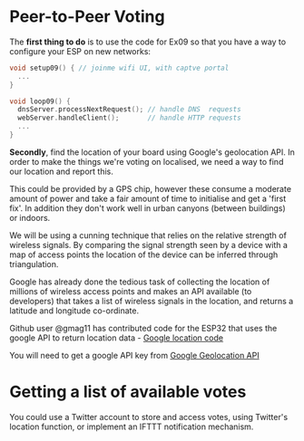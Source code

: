 Peer-to-Peer Voting
===

The **first thing to do** is to
use the code for Ex09 so that you have a way
to configure your ESP on new networks:

```C++
void setup09() { // joinme wifi UI, with captve portal
  ...
}

void loop09() {
  dnsServer.processNextRequest(); // handle DNS  requests
  webServer.handleClient();       // handle HTTP requests
  ...
}
```

**Secondly**, find the location of your board using Google's geolocation API.
In order to make the things we're voting on localised, we need a way to find
our location and report this.

This could be provided by a GPS chip, however these consume a moderate amount
of power and take a fair amount of time to initialise and get a 'first fix'.
In addition they don't work well in urban canyons (between buildings) or
indoors.

We will be using a cunning technique that relies on the relative strength of
wireless signals. By comparing the signal strength seen by a device with a
map of access points the location of the device can be inferred through
triangulation.

Google has already done the tedious task of collecting the location of
millions of wireless access points and makes an API available (to developers)
that takes a list of wireless signals in the location, and returns a latitude
and longitude co-ordinate.

Github user @gmag11 has contributed code for the ESP32 that uses the google
API to return location data - [Google location
code](https://github.com/gmag11/ESPWifiLocation)

You will need to get a google API key from [Google Geolocation
API](https://developers.google.com/maps/documentation/geolocation/get-api-key)


# Getting a list of available votes

You could use a Twitter account to store and access votes, using Twitter's
location function, or implement an IFTTT notification mechanism.
